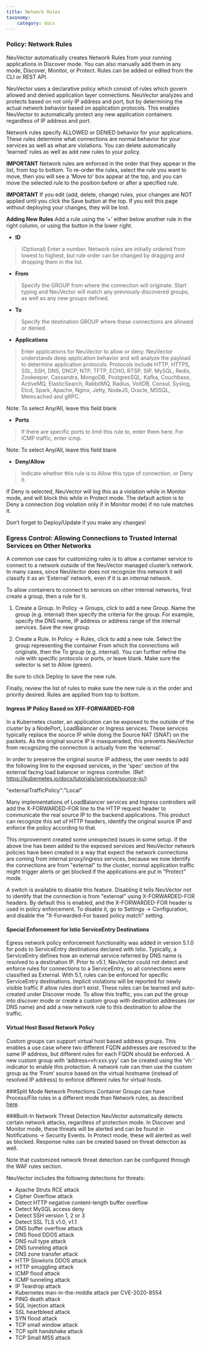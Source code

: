 ```yaml
---
title: Network Rules
taxonomy:
    category: docs
---
```


### Policy: Network Rules
NeuVector automatically creates Network Rules from your running applications in Discover mode. You can also manually add them in any mode, Discover, Monitor, or Protect. Rules can be added or edited from the CLI or REST API.

NeuVector uses a declarative policy which consist of rules which govern allowed and denied application layer connections. NeuVector analyzes and protects based on not only IP address and port, but by determining the actual network behavior based on application protocols. This enables NeuVector to automatically protect any new application containers regardless of IP address and port.

Network rules specify ALLOWED or DENIED behavior for your applications. These rules determine what connections are normal behavior for your services as well as what are violations. You can delete automatically ‘learned’ rules as well as add new rules to your policy.

<Strong>IMPORTANT</Strong>  Network rules are enforced in the order that they appear in the list, from top to bottom. To re-order the rules, select the rule you want to move, then you will see a 'Move to' box appear at the top, and you can move the selected rule to the position before or after a specified rule.

<Strong>IMPORTANT</strong>  If you edit (add, delete, change) rules, your changes are NOT applied until you click the Save button at the top. If you exit this page without deploying your changes, they will be lost.

<Strong>Adding New Rules</strong>
Add a rule using the ‘+’ either below another rule in the right column, or using the button in the lower right.

+ **ID**
> (Optional) Enter a number. Network rules are initially ordered from lowest to highest, but rule order can be changed by dragging and dropping them in the list.

+ **From**
> Specify the GROUP from where the connection will originate. Start typing and NeuVector will match any previously discovered groups, as well as any new groups defined.

+ **To**
> Specify the destination GROUP where these connections are allowed or denied.

+ **Applications**
> Enter applications for NeuVector to allow or deny. NeuVector understands deep application behavior and will analyze the payload to determine application protocols. Protocols include HTTP, HTTPS, SSL, SSH, DNS, DNCP, NTP, TFTP, ECHO, RTSP, SIP, MySQL, Redis, Zookeeper, Cassandra, MongoDB, PostgresSQL, Kafka, Couchbase, ActiveMQ, ElasticSearch, RabbitMQ, Radius, VoltDB, Consul, Syslog, Etcd, Spark, Apache, Nginx, Jetty, NodeJS, Oracle, MSSQL, Memcached and gRPC.

Note: To select Any/All, leave this field blank

+ **Ports**
> If there are specific ports to limit this rule to, enter them here. For ICMP traffic, enter icmp.

Note: To select Any/All, leave this field blank

+ **Deny/Allow**
> Indicate whether this rule is to Allow this type of connection, or Deny it. 

If Deny is selected, NeuVector will log this as a violation while in Monitor mode, and will block this while in Protect mode. The default action is to Deny a connection (log violation only if in Monitor mode) if no rule matches it.

Don’t forget to Deploy/Update if you make any changes!

### Egress Control: Allowing Connections to Trusted Internal Services on Other Networks

A common use case for customizing rules is to allow a container service to connect to a network outside of the NeuVector managed cluster’s network. In many cases, since NeuVector does not recognize this network it will classify it as an ‘External’ network, even if it is an internal network.

To allow containers to connect to services on other internal networks, first create a group, then a rule for it.

1. Create a Group. In Policy -> Groups, click to add a new Group. Name the group (e.g. internal) then specify the criteria for the group. For example, specify the DNS name, IP address or address range of the internal services. Save the new group.

2. Create a Rule. In Policy -> Rules, click to add a new rule. Select the group representing the container From which the connections will originate, then the To group (e.g. internal). You can further refine the rule with specific protocols or ports, or leave blank. Make sure the selector is set to Allow (green). 

Be sure to click Deploy to save the new rule.

Finally, review the list of rules to make sure the new rule is in the order and priority desired. Rules are applied from top to bottom.

#### Ingress IP Policy Based on XFF-FORWARDED-FOR 

In a Kubernetes cluster, an application can be exposed to the outside of the cluster by a NodePort, LoadBalancer or Ingress services. These services typically replace the source IP while doing the Source NAT (SNAT) on the packets. As the original source IP is masqueraded, this prevents NeuVector from recognizing the connection is actually from the 'external'.

In order to preserve the original source IP address, the user needs to add the following line to the exposed services, in the 'spec' section of the external facing load balancer or ingress controller. (Ref: https://kubernetes.io/docs/tutorials/services/source-ip/)

"externalTrafficPolicy":"Local"

Many implementations of LoadBalancer services and Ingress controllers will add the X-FORWARDED-FOR line to the HTTP request header to communicate the real source IP to the backend applications. This product can recognize this set of HTTP headers, identify the original source IP and enforce the policy according to that.

This improvement created some unexpected issues in some setup. If the above line has been added to the exposed services and NeuVector network policies have been created in a way that expect the network connections are coming from internal proxy/ingress services, because we now identify the connections are from "external" to the cluster, normal application traffic might trigger alerts or get blocked if the applications are put in "Protect" mode.

A switch is available to disable this feature. Disabling it tells NeuVector not to identify that the connection is from "external" using X-FORWARDED-FOR headers. By default this is enabled, and the X-FORWARDED-FOR header is used in policy enforcement. To disable it, go to Settings -> Configuration, and disable the "X-Forwarded-For based policy match" setting.

#### Special Enforcement for Istio ServiceEntry Destinations
Egress network policy enforcement functionality was added in version 5.1.0 for pods to ServiceEntry destinations declared with Istio. Typically, a ServiceEntry defines how an external service referred by DNS name is resolved to a destination IP. Prior to v5.1, NeuVector could not detect and enforce rules for connections to a ServiceEntry, so all connections were classified as External. With 5.1, rules can be enforced for specific ServiceEntry destinations. Implicit violations will be reported for newly visible traffic if allow rules don't exist. These rules can be learned and auto-created under Discover mode. To allow this traffic, you can put the group into discover mode or create a custom group with destination addresses (or DNS name) and add a new network rule to this destination to allow the traffic.

#### Virtual Host Based Network Policy 

Custom groups can support virtual host based address groups. This enables a use case where two different FQDN addresses are resolved to the same IP address, but different rules for each FQDN should be enforced. A new custom group with ‘address=vh:xxx.yyy’ can be created using the ‘vh:’ indicator to enable this protection. A network rule can then use the custom group as the ‘From’ source based on the virtual hostname (instead of resolved IP address) to enforce different rules for virtual hosts. 

###Split Mode Network Protections
Container Groups can have Process/File rules in a different mode than Network rules, as described [here](/policy/modes#network-service-policy-mode).

###Built-In Network Threat Detection
NeuVector automatically detects certain network attacks, regardless of protection mode. In Discover and Monitor mode, these threats will be alerted and can be found in Notifications -> Security Events. In Protect mode, these will alerted as well as blocked. Response rules can be created based on threat detection as well.

Note that customized network threat detection can be configured through the WAF rules section.

NeuVector includes the following detections for threats:

+ Apache Struts RCE attack
+ Cipher Overflow attack
+ Detect HTTP negative content-length buffer overflow
+ Detect MySQL access deny
+ Detect SSH version 1, 2 or 3
+ Detect SSL TLS v1.0, v1.1
+ DNS buffer overflow attack
+ DNS flood DDOS attack
+ DNS null type attack
+ DNS tunneling attack
+ DNS zone transfer attack
+ HTTP Slowloris DDOS attack
+ HTTP smuggling attack
+ ICMP flood attack
+ ICMP tunneling attack
+ IP Teardrop attack
+ Kubernetes man-in-the-middle attack per CVE-2020-8554
+ PING death attack 
+ SQL injection attack
+ SSL heartbleed attack
+ SYN flood attack
+ TCP small window attack
+ TCP split handshake attack
+ TCP Small MSS attack


